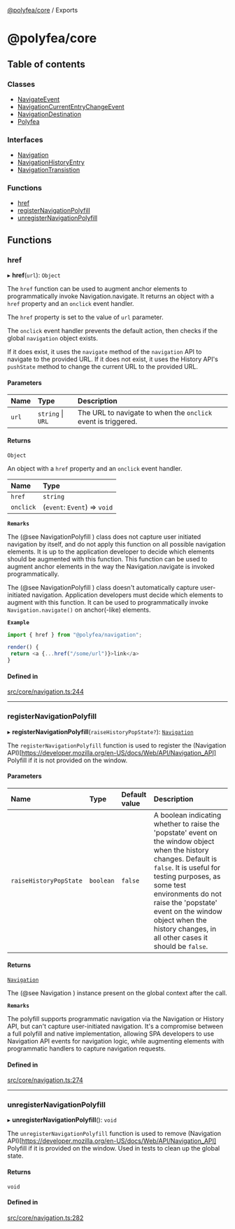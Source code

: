 [@polyfea/core](README.md) / Exports

# @polyfea/core

## Table of contents

### Classes

- [NavigateEvent](classes/NavigateEvent.md)
- [NavigationCurrentEntryChangeEvent](classes/NavigationCurrentEntryChangeEvent.md)
- [NavigationDestination](classes/NavigationDestination.md)
- [Polyfea](classes/Polyfea.md)

### Interfaces

- [Navigation](interfaces/Navigation.md)
- [NavigationHistoryEntry](interfaces/NavigationHistoryEntry.md)
- [NavigationTransistion](interfaces/NavigationTransistion.md)

### Functions

- [href](modules.md#href)
- [registerNavigationPolyfill](modules.md#registernavigationpolyfill)
- [unregisterNavigationPolyfill](modules.md#unregisternavigationpolyfill)

## Functions

### href

▸ **href**(`url`): `Object`

The `href` function can be used to augment anchor elements to programmatically invoke Navigation.navigate.
It returns an object with a `href` property and an `onclick` event handler.

The `href` property is set to the value of `url` parameter.

The `onclick` event handler prevents the default action, then checks if the global `navigation` object exists.

If it does exist, it uses the `navigate` method of the `navigation` API to navigate to the provided URL.
If it does not exist, it uses the History API's `pushState` method to change the current URL to the provided URL.

#### Parameters

| Name | Type | Description |
| :------ | :------ | :------ |
| `url` | `string` \| `URL` | The URL to navigate to when the `onclick` event is triggered. |

#### Returns

`Object`

An object with a `href` property and an `onclick` event handler.

| Name | Type |
| :------ | :------ |
| `href` | `string` |
| `onclick` | (`event`: `Event`) => `void` |

**`Remarks`**

The (@see NavigationPolyfill ) class does not capture user initiated navigation by itself, and do not apply this function
 on all possible navigation elements. It is up to the application developer to decide which elements should be augmented with this function.
This function can be used to augment anchor elements in the way the Navigation.navigate is invoked programmatically.

The (@see NavigationPolyfill ) class doesn't automatically capture user-initiated navigation. Application developers must decide 
which elements to augment with this function. It can be used to programmatically invoke `Navigation.navigate()` on anchor(-like) elements.

**`Example`**

```typescript
import { href } from "@polyfea/navigation";

render() { 
 return <a {...href("/some/url")}>link</a>
}
```

#### Defined in

[src/core/navigation.ts:244](https://github.com/polyfea/core/blob/b395591/src/core/navigation.ts#L244)

___

### registerNavigationPolyfill

▸ **registerNavigationPolyfill**(`raiseHistoryPopState?`): [`Navigation`](interfaces/Navigation.md)

The `registerNavigationPolyfill` function is used to register the (Navigation API)[https://developer.mozilla.org/en-US/docs/Web/API/Navigation_API] Polyfill 
if it is not provided on the window.

#### Parameters

| Name | Type | Default value | Description |
| :------ | :------ | :------ | :------ |
| `raiseHistoryPopState` | `boolean` | `false` | A boolean indicating whether to raise the 'popstate' event on the window object when the history changes. Default is `false`. It is useful for testing purposes, as some test environments do not raise the 'popstate' event on the window object when the history changes, in all other cases it should be `false`. |

#### Returns

[`Navigation`](interfaces/Navigation.md)

The (@see Navigation ) instance present on the global context after the call.

**`Remarks`**

The polyfill supports programmatic navigation via the Navigation or History API, but can't capture user-initiated navigation. It's a compromise between 
a full polyfill and native implementation, allowing SPA developers to use Navigation API events for navigation logic, while augmenting elements with 
programmatic handlers to capture navigation requests.

#### Defined in

[src/core/navigation.ts:274](https://github.com/polyfea/core/blob/b395591/src/core/navigation.ts#L274)

___

### unregisterNavigationPolyfill

▸ **unregisterNavigationPolyfill**(): `void`

The `unregisterNavigationPolyfill` function is used to remove  (Navigation API)[https://developer.mozilla.org/en-US/docs/Web/API/Navigation_API] Polyfill 
if it is provided on the window. Used in tests to clean up the global state.

#### Returns

`void`

#### Defined in

[src/core/navigation.ts:282](https://github.com/polyfea/core/blob/b395591/src/core/navigation.ts#L282)
